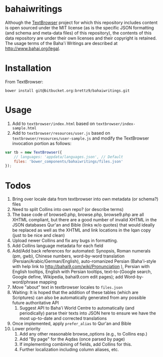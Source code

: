 # bahaiwritings

Although the [TextBrowser](https://github.com/brettz9/textbrowser) project for which this repository includes content is open sourced under the MIT license (as is the specific JSON formatting (and schema and meta-data files) of this repository), the contents of this data repository are under their own licenses and their copyright is retained. The usage terms of the Baha'i Writings are described at <http://www.bahai.org/legal>.

# Installation

From TextBrowser:

`
bower install git@bitbucket.org:brettz9/bahaiwritings.git
`

# Usage

1. Add to `textbrowser/index.html` based on `textbrowser/index-sample.html`
1. Add to `textbrowser/resources/user.js` based on `textbrowser/resources/user-sample.js` and modify the TextBrowser invocation portion as follows:

```js
var tb = new TextBrowser({
    // languages: 'appdata/languages.json', // Default
    files: 'bower_components/bahaiwritings/files.json'
});
```

# Todos

1. Bring over locale data from textbrowser into own metadata (or schema?) files
1. Need to split Collins into own repo? (or describe terms)
1. The base code of browse0.php, browse.php, browse9.php are all XHTML compliant, but there are a good number of invalid XHTML in the JSON databases Qur'an and Bible (links w/o quotes) that would ideally be replaced as well as the XHTML and link locations in the Iqan copy (just to be nice and clean)
1. Upload newer Collins and fix any bugs in formatting.
1. Add Collins language metadata for each field
1. Add/Add back references for automated: Synopsis, Roman numerals (pm, gwb), Chinese numbers, word-by-word translation (Persian/Arabic/German/English), auto-romanized Persian (Baha'i-style with help link to http://bahai9.com/wiki/Pronunciation ), Persian with English tooltips, English with Persian tooltips, text-to-(Google search, Google define, Wikipedia, bahai9.com edit pages); add Word-by-word/phrase mapping
1. Move "about" text in textbrowser locales to `files.json`
1. Waiting: It is hoped that the addition of these tables (which are Scriptures) can also be automatically generated from any possible future authoritative API
    1. Suggest API to Baha'i World Centre to automatically (and periodically) parse their texts into JSON here to ensure we have the most up-to-date and corrected translations
1. Once implemented, apply `prefer_alias` to Qur'an and Bible
1. Lower priority
    1. Add any other reasonable browse_options (e.g., to Collins esp.)
    1. Add "By page" for the Aqdas (once parsed by page)
    1. If implementing combining of fields, add Collins for this.
    1. Further localization including column aliases, etc.
